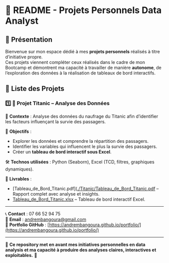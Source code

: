 # 📌 README - Projets Personnels Data Analyst

## 📌 Présentation
Bienvenue sur mon espace dédié à mes **projets personnels** réalisés à titre d’initiative propre.  
Ces projets viennent compléter ceux réalisés dans le cadre de mon Bootcamp et démontrent ma capacité à travailler de manière **autonome**, de l’exploration des données à la réalisation de tableaux de bord interactifs.

## 📂 Liste des Projets

### 1️⃣ **🚢 Projet Titanic – Analyse des Données**
📌 **Contexte** : Analyse des données du naufrage du Titanic afin d’identifier les facteurs influençant la survie des passagers.

🎯 **Objectifs** :
- Explorer les données et comprendre la répartition des passagers.
- Identifier les variables qui influencent le plus la survie des passagers.
- Créer un **tableau de bord interactif sous Excel**.

🛠️ **Technos utilisées** : Python (Seaborn), Excel (TCD, filtres, graphiques dynamiques).

📑 **Livrables** :  
- [Tableau_de_Bord_Titanic.pdf]([./Titanic/Tableau_de_Bord_Titanic.pdf](https://github.com/AndreMBangoura/MyProjectData/blob/main/Projet_Titanic/Tableau_de_Bord_Titanic.pdf) – Rapport complet avec analyse et insights.  
- [Tableau_de_Bord_Titanic.xlsx]([./Titanic/Tableau_de_Bord_Titanic.xlsx](https://github.com/AndreMBangoura/MyProjectData/blob/main/Projet_Titanic/Tableau_de_Bord_Titanic.xlsx)) – Tableau de bord interactif Excel.

---

📞 **Contact** : 07 66 52 94 75  
📧 **Email** : andrembangoura@gmail.com  
📌 **Portfolio GitHub** : [https://andrembangoura.github.io/portfolio/](https://andrembangoura.github.io/portfolio/)

---
🎯 **Ce repository met en avant mes initiatives personnelles en data analysis et ma capacité à produire des analyses claires, interactives et exploitables.** 🚀
